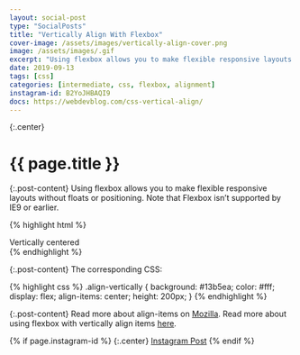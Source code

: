 ```yaml
---
layout: social-post
type: "SocialPosts"
title: "Vertically Align With Flexbox"
cover-image: /assets/images/vertically-align-cover.png
image: /assets/images/.gif
excerpt: "Using flexbox allows you to make flexible responsive layouts without floats or positioning..."
date: 2019-09-13
tags: [css]
categories: [intermediate, css, flexbox, alignment]
instagram-id: B2YoJHBAQI9
docs: https://webdevblog.com/css-vertical-align/
---
```

{:.center}
# {{ page.title }}

{:.post-content}
Using flexbox allows you to make flexible responsive layouts without floats or
positioning. Note that Flexbox isn’t supported by IE9 or earlier.

{% highlight html %}
<div class="align-vertically">
  Vertically centered
</div>
{% endhighlight %}

{:.post-content}
The corresponding CSS:

{% highlight css %}
.align-vertically {
  background: #13b5ea;
  color: #fff;
  display: flex;
  align-items: center;
  height: 200px;
}
{% endhighlight %}


{:.post-content}
Read more about align-items on <a href="https://developer.mozilla.org/en-US/docs/Web/CSS/align-items" target="_blank">Mozilla</a>.
Read more about using flexbox with vertically align items <a href="{{page.docs}}" target="_blank">here</a>.

{% if page.instagram-id %}
{:.center}
<a class="insta-link" href="https://www.instagram.com/p/{{page.instagram-id}}" target="_blank">Instagram Post</a>
{% endif %}
